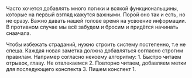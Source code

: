 Часто хочется добавлять много логики и всякой функциональщины, которые на первый взгляд кажутся важными. Порой оно так и есть, но не сразу. Важно давать нашей голове время на усвоение информации. В противном случае мы всё забудем и бросим и придётся начинать снаачала.

Чтобы избежать страданий, нужно строить систему постепенно, т.е не спеша. Каждая новая заметка должна добавляться согласно строгим правилам. Например согласно некоему алгоритму:
	1. Быстро читаем отрывок, главу. Не отвлекаемся
	2. Повторно читаем, добавляем метки для последующего конспекта
	3. Пишем конспект
		1. 